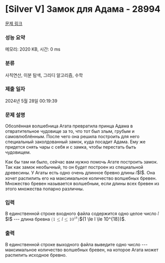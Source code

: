 # [Silver V] Замок для Адама - 28994 

[문제 링크](https://www.acmicpc.net/problem/28994) 

### 성능 요약

메모리: 2020 KB, 시간: 0 ms

### 분류

사칙연산, 이분 탐색, 그리디 알고리즘, 수학

### 제출 일자

2024년 5월 28일 00:19:39

### 문제 설명

<p>Обозлённая волшебница Агата превратила принца Адама в отвратительное чудовище за то, что тот был злым, грубым и самовлюблённым. После чего она решила построить для него специальный заколдованный замок, куда посадит Адама. Ему же придется снять чары с себя и с замка, чтобы перестать быть чудовищем.</p>

<p>Как бы там ни было, сейчас вам нужно помочь Агате построить замок. Так как замок необычный, то он будет построен из специальной древесины. У Агаты есть одно очень длинное бревно длины <mjx-container class="MathJax" jax="CHTML" style="font-size: 109%; position: relative;"><mjx-math class="MJX-TEX" aria-hidden="true"><mjx-mi class="mjx-i"><mjx-c class="mjx-c1D459 TEX-I"></mjx-c></mjx-mi></mjx-math><mjx-assistive-mml unselectable="on" display="inline"><math xmlns="http://www.w3.org/1998/Math/MathML"><mi>l</mi></math></mjx-assistive-mml><span aria-hidden="true" class="no-mathjax mjx-copytext">$l$</span></mjx-container>. Она хочет распилить его на максимальное количество волшебных бревен. Множество бревен называется волшебным, если длины всех бревен из этого множества попарно различны. </p>

### 입력 

 <p>В единственной строке входного файла содержится одно целое число <mjx-container class="MathJax" jax="CHTML" style="font-size: 109%; position: relative;"><mjx-math class="MJX-TEX" aria-hidden="true"><mjx-mi class="mjx-i"><mjx-c class="mjx-c1D459 TEX-I"></mjx-c></mjx-mi></mjx-math><mjx-assistive-mml unselectable="on" display="inline"><math xmlns="http://www.w3.org/1998/Math/MathML"><mi>l</mi></math></mjx-assistive-mml><span aria-hidden="true" class="no-mathjax mjx-copytext">$l$</span></mjx-container> --- длина бревна <mjx-container class="MathJax" jax="CHTML" style="font-size: 109%; position: relative;"><mjx-math class="MJX-TEX" aria-hidden="true"><mjx-mo class="mjx-n"><mjx-c class="mjx-c28"></mjx-c></mjx-mo><mjx-mn class="mjx-n"><mjx-c class="mjx-c31"></mjx-c></mjx-mn><mjx-mo class="mjx-n" space="4"><mjx-c class="mjx-c2264"></mjx-c></mjx-mo><mjx-mi class="mjx-i" space="4"><mjx-c class="mjx-c1D459 TEX-I"></mjx-c></mjx-mi><mjx-mo class="mjx-n" space="4"><mjx-c class="mjx-c2264"></mjx-c></mjx-mo><mjx-msup space="4"><mjx-mn class="mjx-n"><mjx-c class="mjx-c31"></mjx-c><mjx-c class="mjx-c30"></mjx-c></mjx-mn><mjx-script style="vertical-align: 0.393em;"><mjx-texatom size="s" texclass="ORD"><mjx-mn class="mjx-n"><mjx-c class="mjx-c31"></mjx-c><mjx-c class="mjx-c38"></mjx-c></mjx-mn></mjx-texatom></mjx-script></mjx-msup><mjx-mo class="mjx-n"><mjx-c class="mjx-c29"></mjx-c></mjx-mo></mjx-math><mjx-assistive-mml unselectable="on" display="inline"><math xmlns="http://www.w3.org/1998/Math/MathML"><mo stretchy="false">(</mo><mn>1</mn><mo>≤</mo><mi>l</mi><mo>≤</mo><msup><mn>10</mn><mrow data-mjx-texclass="ORD"><mn>18</mn></mrow></msup><mo stretchy="false">)</mo></math></mjx-assistive-mml><span aria-hidden="true" class="no-mathjax mjx-copytext">$(1 \le l \le 10^{18})$</span></mjx-container>. </p>

### 출력 

 <p>В единственной строке выходного файла выведите одно число --- максимальное количество волшебных бревен, на которое Агата может распилить исходное бревно.</p>


